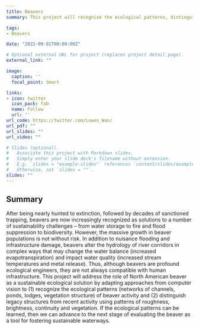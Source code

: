 ```yaml
---
title: Beavers
summary: This project will recognize the ecological patterns, distinguish legacy structures from recent activity and advance to the next stage of evaluating the beaver as a tool for fostering sustainable waterways.

tags:
- Beavers

date: "2022-09-01T00:00:00Z"

# Optional external URL for project (replaces project detail page).
external_link: ""

image:
  caption: ''
  focal_point: Smart

links:
- icon: twitter
  icon_pack: fab
  name: Follow
  url: ''
url_code: https://twitter.com/Luwen_Wan/
url_pdf: ""
url_slides: ""
url_video: ""

# Slides (optional).
#   Associate this project with Markdown slides.
#   Simply enter your slide deck's filename without extension.
#   E.g. `slides = "example-slides"` references `content/slides/example-slides.md`.
#   Otherwise, set `slides = ""`.
slides: ""
---
```


## Summary

After being nearly hunted to extinction, followed by decades of sanctioned trapping, beavers are now increasingly recognized as solutions to a number of sustainability challenges – from water storage to fire and flood suppression to biodiversity. However, the massive growth in beaver populations is not without risk. In addition to nuisance flooding and infrastructure damage, beavers alter the hydrology of river corridors in complex ways that may change the water balance (increased evapotranspiration) and impact water quality (increased stream temperatures and metal release). Thus, although beavers are profound ecological engineers, they are not always compatible with human infrastructure. This project will address the role of North American beaver as a sustainable ecological solution by adapting approaches from computer vision to (1) recognize the ecological patterns (networks of channels, ponds, lodges, vegetation structure) of beaver activity and (2) distinguish legacy structures from recent activity using patterns of roughness, brightness, continuity and vegetation. If the ecological patterns can be learned, then we can advance to the next stage of evaluating the beaver as a tool for fostering sustainable waterways.


